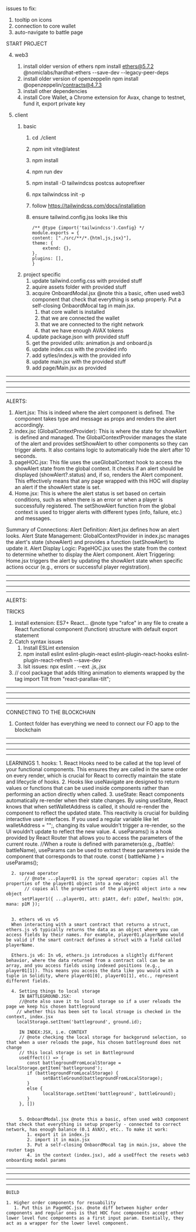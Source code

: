    issues to fix:

   1. tooltip on icons
   2. connection to core wallet
   3. auto-navigate to battle page
   
   
   
   
   
   
   START PROJECT
   
   4. web3
      1. install older version of ethers
      npm install ethers@5.7.2 @nomiclabs/hardhat-ethers --save-dev --legacy-peer-deps
      2. install older version of openzeppelin
      npm install @openzeppelin/contracts@4.7.3
      3. install other dependencies
      4. install Core Wallet, a Chrome extension for Avax, change to testnet, fund it, export private key

   5. client
      1. basic
         1. cd ./client
         2. npm init vite@latest
         3. npm install
         4. npm run dev
         5. npm install -D tailwindcss postcss autoprefixer
         6. npx tailwindcss init -p
         7. follow https://tailwindcss.com/docs/installation
         8. ensure tailwind.config.jss looks like this

                /** @type {import('tailwindcss').Config} */
                module.exports = {
                content: ["./src/**/*.{html,js,jsx}"],
                theme: {
                    extend: {},
                },
                plugins: [],
                }
       2. project specific
          1. update tailwind.config.css with provided stuff
          2. aquire assets folder with provided stuff
          3. acquire OnboardModal.jsx @note this a basic, often used web3 component that check that everything is setup properly. Put a self-closing OnbaordMocal tag in main.jsx.
             1. that core wallet is installed
             2. that we are connected the wallet
             3. that we are connected to the right network
             4. that we have enough AVAX tokens
          4. update package.json with provided stuff
          5. get the provided utils: animation.js and onboard.js
          6. update index.css with the provided info
          7. add sytles/index.js with the provided info
          8. update main.jsx with the provided stuff
          9. add page/Main.jsx as provided


----------------------------------------------------------------------------------------------------------------------------
----------------------------------------------------------------------------------------------------------------------------
----------------------------------------------------------------------------------------------------------------------------
----------------------------------------------------------------------------------------------------------------------------


   ALERTS:

   1. Alert.jsx: This is indeed where the alert component is defined. The component takes type and message as props and renders the alert accordingly.
   2. index.jsc (GlobalContextProvider): This is where the state for showAlert is defined and managed. The GlobalContextProvider manages the state of the alert and provides setShowAlert to other components so they can trigger alerts. It also contains logic to automatically hide the alert after 10 seconds.
   3. pageHOC.jsx: This file uses the useGlobalContext hook to access the showAlert state from the global context. It checks if an alert should be displayed (showAlert?.status) and, if so, renders the Alert component. This effectively means that any page wrapped with this HOC will display an alert if the showAlert state is set.
   4. Home.jsx: This is where the alert status is set based on certain conditions, such as when there is an error or when a player is successfully registered. The setShowAlert function from the global context is used to trigger alerts with different types (info, failure, etc.) and messages.

   Summary of Connections:
   Alert Definition: Alert.jsx defines how an alert looks.
   Alert State Management: GlobalContextProvider in index.jsc manages the alert's state (showAlert) and provides a function (setShowAlert) to update it.
   Alert Display Logic: PageHOC.jsx uses the state from the context to determine whether to display the Alert component.
   Alert Triggering: Home.jsx triggers the alert by updating the showAlert state when specific actions occur (e.g., errors or successful player registration).



----------------------------------------------------------------------------------------------------------------------------
----------------------------------------------------------------------------------------------------------------------------
----------------------------------------------------------------------------------------------------------------------------
----------------------------------------------------------------------------------------------------------------------------


   ALERTS:

   TRICKS

   1. install extension: ES7+ React... @note type "rafce" in any file to create a React functional component (function) structure with default export statement
   2. Catch syntax issues
      1. Install ESLint extension 
      2. npm install eslint eslint-plugin-react eslint-plugin-react-hooks eslint-plugin-react-refresh --save-dev
      3. lsit issues: npx eslint . --ext .js,.jsx
   3. // cool package that adds tilting animation to elements wrapped by the <Tilt> tag
      import Tilt from "react-parallax-tilt";


----------------------------------------------------------------------------------------------------------------------------
----------------------------------------------------------------------------------------------------------------------------
----------------------------------------------------------------------------------------------------------------------------
----------------------------------------------------------------------------------------------------------------------------

   CONNECTING TO THE BLOCKCHAIN

   1. Contect folder has everything we need to connect our FO app to the blockchain



----------------------------------------------------------------------------------------------------------------------------
----------------------------------------------------------------------------------------------------------------------------
----------------------------------------------------------------------------------------------------------------------------
----------------------------------------------------------------------------------------------------------------------------


   LEARNINGS
      1. hooks: 
         1. React Hooks need to be called at the top level of your functional components. This ensures they are called in the same order on every render, which is crucial for React to correctly maintain the state and lifecycle of hooks.
         2. Hooks like useNavigate are designed to return values or functions that can be used inside components rather than performing an action directly when called.
         3. useState: React components automatically re-render when their state changes. By using useState, React knows that when setWalletAddress is called, it should re-render the component to reflect the updated state. This reactivity is crucial for building interactive user interfaces.
         If you used a regular variable like let walletAddress = "";, changing its value wouldn’t trigger a re-render, so the UI wouldn’t update to reflect the new value.
         4.  useParams()  is a hook provided by React Router that allows you to access the parameters of the current route.
         //When a route is defined with parameters(e.g., /battle/: battleName), useParams can be used to extract these parameters inside the component that corresponds to that route.
         const { battleName } = useParams();

      2. spread operator
           // @note ...player01 is the spread operator: copies all the properties of the player01 object into a new object
           // copies all the properties of the player01 object into a new object
          setPlayer1({ ...player01, att: p1Att, def: p1Def, health: p1H, mana: p1M });


      3. ethers v6 vs v5
      When interacting with a smart contract that returns a struct, ethers.js v5 typically returns the data as an object where you can access fields by their names. For example, player01.playerName would be valid if the smart contract defines a struct with a field called playerName.

      Ethers.js v6: In v6, ethers.js introduces a slightly different behavior, where the data returned from a contract call can be an array, and you access fields using indexed positions (e.g., player01[1]). This means you access the data like you would with a tuple in Solidity, where player01[0], player01[1], etc., represent different fields.

      4. Setting things to local storage
         IN BATTLEGROUND.JSX:
         //@note also save it to local storage so if a user reloads the page we keep his chosen battleground
        // whether this has been set to local stroage is checked in the context, index.jsx
        localStorage.setItem('battleground', ground.id);

         IN INDEX:JSX, i.e. CONTEXT
         // @note checking the local storage for backgorund selection, so that when a user reloads the page, his chosen battleground does not change
         // this local storage is set in Battleground
         useEffect(() => {
            const battlegroundFromLocalStorage = localStorage.getItem('battleground');
            if (battlegroundFromLocalStorage) {
                  setBattleGround(battlegroundFromLocalStorage);
            }
            else {
                  localStorage.setItem('battleground', battleGround);
            }
         }, [])


         5. OnboardModal.jsx @note this a basic, often used web3 component that check that everything is setup properly - connected to correct network, has enough balance (0.1 AVAX), etc.. To make it work:
            1. export it in index.js
            2. import it in main.jsx
            3. Put a self-closing OnbaordMocal tag in main.jsx, above the router tags
            4. in the context (index.jsx), add a useEffect the resets web3 onboarding modal params

----------------------------------------------------------------------------------------------------------------------------
----------------------------------------------------------------------------------------------------------------------------
----------------------------------------------------------------------------------------------------------------------------
----------------------------------------------------------------------------------------------------------------------------





    BUILD

    1. Higher order components for resuability
       1. Put this in PageHOC.jsx. @note diff between higher order components and regular ones is that HOC func components accept other lower level func components as a first input param. Esentially, they act as a wrapper for the lower level component.
